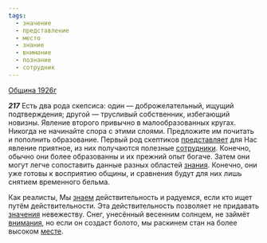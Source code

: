 ```yaml
---
tags:
  - значение
  - представление
  - место
  - знание
  - внимание
  - познание
  - сотрудник
---
```


[Община 1926г](/agni/1926)

___217___
Есть два рода скепсиса: один — доброжелательный, ищущий подтверждения; другой — трусливый собственник, избегающий новизны. Явление второго привычно в малообразованных кругах. Никогда не начинайте спора с этими слоями. Предложите им почитать и пополнить образование. Первый род скептиков [представляет](/tag/#представление) для Нас явление приятное, из них получаются полезные [сотрудники](/tag/#сотрудник). Конечно, обычно они более образованны и их прежний опыт богаче. Затем они могут легче сопоставить данные разных областей [знания](/tag/#знание). Конечно, они уже готовы к восприятию общины, и сравнения будут для них лишь снятием временного бельма.   

Как реалисты, Мы [знаем](/tag/#познание) действительность и радуемся, если кто ищет путём действительности. Эта действительность позволяет не придавать [значения](/tag/#значение) невежеству. Снег, унесённый весенним солнцем, не займёт [внимания](/tag/#внимание), но если он создаст болото, мы раскинем стан на более высоком [месте](/tag/#место).   

